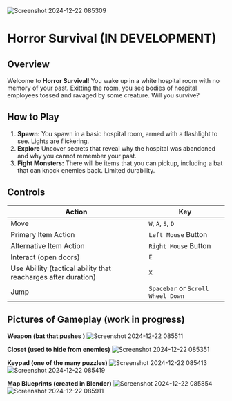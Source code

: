 
![Screenshot 2024-12-22 085309](https://github.com/user-attachments/assets/10e829de-0be9-455c-a116-b637f910cd93)


# Horror Survival (IN DEVELOPMENT)

## Overview
Welcome to **Horror Survival**! You wake up in a white hospital room with no memory of your past. Exitting the room, you see bodies of hospital employees tossed and ravaged by some creature. Will you survive?

## How to Play 
1. **Spawn:** You spawn in a basic hospital room, armed with a flashlight to see. Lights are flickering.
2. **Explore** Uncover secrets that reveal why the hospital was abandoned and why you cannot remember your past.
3. **Fight Monsters:** There will be items that you can pickup, including a bat that can knock enemies back. Limited durability.

## Controls
| Action | Key |
|--------|-----|
| Move   | `W`, `A`, `S`, `D` |
| Primary Item Action | `Left Mouse` Button |
| Alternative Item Action | `Right Mouse` Button |
| Interact (open doors) | `E` |
| Use Abillity (tactical ability that reacharges after duration) | `X` |
| Jump | `Spacebar` or `Scroll Wheel Down` |



## Pictures of Gameplay (work in progress)
**Weapon (bat that pushes )** ![Screenshot 2024-12-22 085511](https://github.com/user-attachments/assets/f3b9ffe2-f032-4e02-8e63-be86cce0f660)

**Closet (used to hide from enemies)** ![Screenshot 2024-12-22 085351](https://github.com/user-attachments/assets/cca4b3de-b1f5-407c-af2e-a2da04d9d507)

**Keypad (one of the many puzzles)** ![Screenshot 2024-12-22 085413](https://github.com/user-attachments/assets/546e4eb6-14fa-41c6-b396-632e57391770)
![Screenshot 2024-12-22 085419](https://github.com/user-attachments/assets/b559eb0f-1345-476a-99f9-077da5a49184)

**Map Blueprints (created in Blender)** ![Screenshot 2024-12-22 085854](https://github.com/user-attachments/assets/42a0aa0f-06a6-4353-8ee4-b2eda7fc7300)
![Screenshot 2024-12-22 085911](https://github.com/user-attachments/assets/1b6be476-8be5-4079-b788-ac3af4f81fac)

